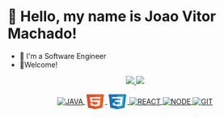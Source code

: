 # 👋 Hello, my name is Joao Vitor Machado!
- 🌱 I'm a Software Engineer
- 🧩Welcome!

<div align="center">
  <a href="https://github.com/jaovitm">
  <img height="180em" src="https://github-readme-stats.vercel.app/api?username=jaovitm&show_icons=true&theme=midnight-purple&include_all_commits=true&count_private=true"/>
  <img height="180em" src="https://github-readme-stats.vercel.app/api/top-langs/?username=jaovitm&layout=compact&langs_count=7&theme=midnight-purple"/>
</div>
  <div align="center" style="display: inline_block"><br>
   <img align="center" alt="JAVA" height="40" width="50" src="https://www.svgrepo.com/show/184143/java.svg">
  <img align="center" alt="HTML" height="30" width="40" src="https://raw.githubusercontent.com/devicons/devicon/master/icons/html5/html5-original.svg">
  <img align="center" alt="CSS" height="30" width="40" src="https://raw.githubusercontent.com/devicons/devicon/master/icons/css3/css3-original.svg">
  <img align="center" alt="REACT" height="30" width="40" src="https://www.svgrepo.com/show/354259/react.svg">
  <img align="center" alt="NODE" height="30" width="40" src="https://www.svgrepo.com/show/303266/nodejs-icon-logo.svg">
  <img align="center" alt="GIT" height="60" width="70" src="https://www.svgrepo.com/show/353778/git.svg">
  
    
